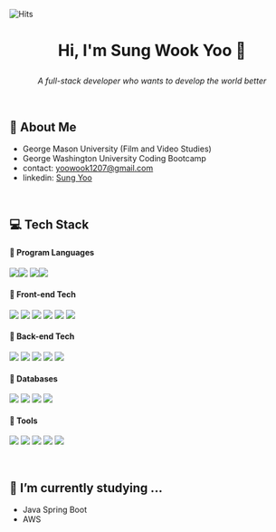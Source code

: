 ![Hits](https://hits.seeyoufarm.com/api/count/incr/badge.svg?url=https%3A%2F%2Fgithub.com%2Fyoowook1207&count_bg=%233D9CC8&title_bg=%23555555&icon=&icon_color=%23E7E7E7&title=Visitors&edge_flat=false)

# <p style="text-align: center;">Hi, I'm <b> Sung Wook Yoo</b> 👋</p>
<p style="text-align: center;"> <i>A full-stack developer who wants to develop the world better</i></p>
</br>

## 👦 About Me
- George Mason University (Film and Video Studies)
- George Washington University Coding Bootcamp
- contact: yoowook1207@gmail.com
- linkedin: [Sung Yoo](https://www.linkedin.com/in/sung-yoo-7a5b92213/)
  
</br>


## 💻 Tech Stack

#### 📌 <b>Program Languages</b>

<img src="https://img.shields.io/badge/javascript-F7DF1E.svg?style=flat&logo=javascript&logoColor=black"/><img src="https://img.shields.io/badge/typescript-3178C6.svg?style=flat&logo=typescript&logoColor=white"/> <img src="https://img.shields.io/badge/java-f89820.svg?style=flat&logo=java&logoColor=black"/><img src="https://img.shields.io/badge/java-f89820.svg?style=flat&logo=python&logoColor=black"/>


#### 📌 <b>Front-end Tech</b>
<img src="https://img.shields.io/badge/HTML5-E34F26.svg?style=flat&logo=html5&logoColor=white"/> <img src="https://img.shields.io/badge/CSS3-1572B6.svg?style=flat&logo=css3&logoColor=white"/> <img src="https://img.shields.io/badge/ReactJS-61DAFB.svg?style=flat&logo=react&logoColor=black"/> <img src="https://img.shields.io/badge/Angular-DD0031.svg?style=flat&logo=angular&logoColor=white"/> <img src="https://img.shields.io/badge/RxJS-B7178C.svg?style=flat&logo=ReactiveX&logoColor=white"/> <img src="https://img.shields.io/badge/Bootstrap-7952B3.svg?style=flat&logo=Bootstrap&logoColor=white"/>


#### 📌 <b>Back-end Tech</b>
<img src="https://img.shields.io/badge/node.js-339933.svg?style=flat&logo=node.js&logoColor=white"/> <img src="https://img.shields.io/badge/express-000000.svg?style=flat&logo=express&logoColor=white"/> <img src="https://img.shields.io/badge/NestJS-E0234E.svg?style=flat&logo=NestJS&logoColor=white"/> <img src="https://img.shields.io/badge/typeORM-F7A600.svg?style=flat&logo=typeORM&logoColor=white"/> <img src="https://img.shields.io/badge/Spring-6DB33F.svg?style=flat&logo=Spring&logoColor=white"/>


#### 📌 <b>Databases</b>
<img src="https://img.shields.io/badge/MongoDB-47A248.svg?style=flat&logo=MongoDB&logoColor=white"/> <img src="https://img.shields.io/badge/Postgre-4169E1.svg?style=flat&logo=postgresql&logoColor=white"/> <img src="https://img.shields.io/badge/MySQL-4479A1.svg?style=flat&logo=mysql&logoColor=white"/> <img src="https://img.shields.io/badge/GraphQL-E10098.svg?style=flat&logo=graphql&logoColor=white"/>


#### 📌 <b>Tools</b>
<img src="https://img.shields.io/badge/Git-F05032.svg?style=flat&logo=git&logoColor=white"/> <img src="https://img.shields.io/badge/GitHub-000000.svg?style=flat&logo=github&logoColor=white"/> <img src="https://img.shields.io/badge/Slack-4A154B.svg?style=flat&logo=slack&logoColor=white"/> <img src="https://img.shields.io/badge/Jira-0052CC.svg?style=flat&logo=jira&logoColor=white"/> <img src="https://img.shields.io/badge/Karma-Jasmine-8A4182.svg?style=flat&logo=jasmine&logoColor=white"/>
  
</br>

## 🌱 I’m currently studying ...
- Java Spring Boot
- AWS

<!--
**yoowook1207/yoowook1207** is a ✨ _special_ ✨ repository because its `README.md` (this file) appears on your GitHub profile.

Here are some ideas to get you started:

- 🔭 I’m currently working on ...
- 🌱 I’m currently learning ...
- 👯 I’m looking to collaborate on ...
- 🤔 I’m looking for help with ...
- 💬 Ask me about ...
- 📫 How to reach me: ...
- 😄 Pronouns: ...
- ⚡ Fun fact: ...
-->
